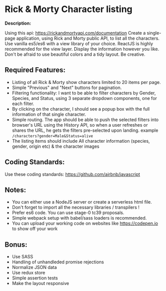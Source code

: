 # Rick & Morty Character listing

**Description:**

Using this api: https://rickandmortyapi.com/documentation Create a single-page application, using Rick and Morty public API, to list all the characters. Use vanilla es5/es6 with a view library of your choice. 
ReactJS is highly recommended for the view layer. 
Display the information however you like. Don't be afraid to use beautiful colors and a tidy layout. Be creative.
<br />
## Required Features:
- Listing of all Rick & Morty show characters limited to 20 items per page.
- Simple "Previous" and "Next" buttons for pagination.
- Filtering functionality: I want to be able to filter characters by Gender, Species, and Status, using 3 separate dropdown components, one for each filter. 
- By clicking on the character, I should see a popup box with the full information of that single character. 
- Simple routing. The app should be able to push the selected filters into browser's URL using the History API, so when a user refreshes or shares the URL, he gets the filters pre-selected upon landing. example `/characters?gender=Male&Status=alive`
- The listing items should include All character information (species, gender, origin etc) & the character images

## Coding Standards:
Use these coding standards: https://github.com/airbnb/javascript

## Notes:
- You can either use a NodeJS server or create a serverless html file.
- Don't forget to import all the necessary libraries / transpilers !
- Prefer es6 code. You can use stage-0 tc39 proposals.
- Simple webpack setup with babel/sass loaders is recommended.
- You can upload your working code on websites like https://codepen.io to show off your work


## Bonus:
- Use SASS
- Handling of unhandleded promise rejections
- Normalize JSON data
- Use redux store
- Simple assertion tests
- Make the layout responsive
